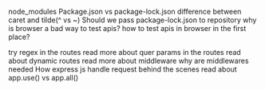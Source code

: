 node_modules
Package.json vs package-lock.json
difference between caret and tilde(^ vs ~)
Should we pass package-lock.json to repository
why is browser a bad way to test apis?
how to test apis in browser in the first place?

try regex in the routes
read more about quer params in the routes 
read about dynamic routes
read more about middleware
why are middlewares needed
How express js handle request behind the scenes
read about app.use() vs app.all()
